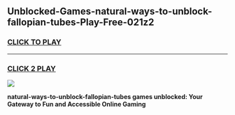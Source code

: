 
## Unblocked-Games-natural-ways-to-unblock-fallopian-tubes-Play-Free-021z2
<h3>
<a href="https://premium76.site?title=natural-ways-to-unblock-fallopian-tubes&ref=19M">CLICK TO PLAY</a></h3>
<hr>

<h3>
<a href="https://premium76.site?title=natural-ways-to-unblock-fallopian-tubes&ref=19M">CLICK 2 PLAY</a>
  
</h3>

<a href="https://premium76.site?title=natural-ways-to-unblock-fallopian-tubes&ref=19M"><img src="https://clearcache.store/games.png"></a>


**natural-ways-to-unblock-fallopian-tubes games unblocked: Your Gateway to Fun and Accessible Online Gaming**
